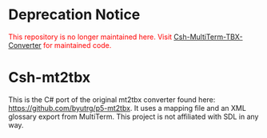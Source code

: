 Deprecation Notice
==================

<span style="color: red;">This repository is no longer maintained here. Visit [Csh-MultiTerm-TBX-Converter](https://github.com/byutrg/Csh-MultiTerm-TBX-Converter) for maintained code.</span>

# Csh-mt2tbx
This is the C# port of the original mt2tbx converter found here: https://github.com/byutrg/p5-mt2tbx. It uses a mapping file and an XML glossary export from MultiTerm.  This project is not affiliated with SDL in any way.
